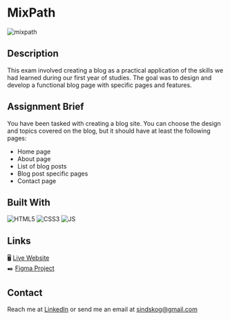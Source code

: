 # MixPath
![mixpath](https://github.com/sindrebenjamin/project-exam-1-skoglund-hansen-sindre/assets/111867312/85152c47-0901-4461-8d39-c0fb126c8e01)

## Description
This exam involved creating a blog as a practical application of the skills we had learned during our first year of studies. The goal was to design and develop a functional blog page with specific pages and features.

## Assignment Brief
You have been tasked with creating a blog site. You can choose the design and topics covered on the blog, but it should have at least the following pages:

* Home page
* About page
* List of blog posts
* Blog post specific pages
* Contact page

## Built With
![HTML5](https://img.shields.io/badge/-HTML5-white?style=for-the-badge&logo=html5)
![CSS3](https://img.shields.io/badge/-CSS3-white?style=for-the-badge&logo=css3&logoColor=264de4)
![JS](https://img.shields.io/badge/JavaScript-323330?style=for-the-badge&logo=javascript&logoColor=F7DF1E)

## Links
🖥️ [Live Website](https://charming-moonbeam-c96774.netlify.app "View the project live through Netlify")   
✒️ [Figma Project](https://www.figma.com/file/JrnsR40AB0TdDBkaEm1lSN/Project-Exam-01 "View the project in Figma")


## Contact
Reach me at [LinkedIn](https://www.linkedin.com/in/sindre-skoglund-hansen-673825148/) or send me an email at sindskog@gmail.com
